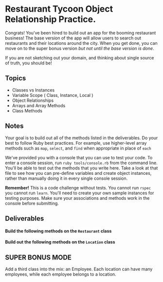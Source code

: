 # Restaurant Tycoon Object Relationship Practice.

Congrats!  You've been hired to build out an app for the booming restaurant business!  The base version of the app will allow users to search out restaurants and their locations around the city.  When you get done, you can move on to the super bonus version *but not until the base version is done*.

If you are not sketching out your domain, and thinking about single source of truth,
you should be!

## Topics

- Classes vs Instances
- Variable Scope ( Class, Instance, Local )
- Object Relationships
- Arrays and Array Methods
- Class Methods

## Notes

Your goal is to build out all of the methods listed in the deliverables. Do your best to follow Ruby best practices. For example, use higher-level array methods such as `map`, `select`, and `find` when appropriate in place of `each`

We've provided you with a console that you can use to test your code. To enter a console session, run `ruby tools/console.rb` from the command line. You'll be able to test out the methods that you write here. Take a look at that file to see how you can pre-define variables and create object instances, rather than manually doing it in every single console session.

**Remember!** This is a code challenge without tests. You cannot run `rspec` you cannot run `learn`. You'll need to create your own sample instances for testing purposes. Make sure your associations and methods work in the console before submitting.

## Deliverables

#### Build the following methods on the `Restaurant` class



#### Build out the following methods on the `Location` class




## SUPER BONUS MODE ##

Add a third class into the mix: an Employee.  Each location can have many employees, while each employee belongs to a location.

